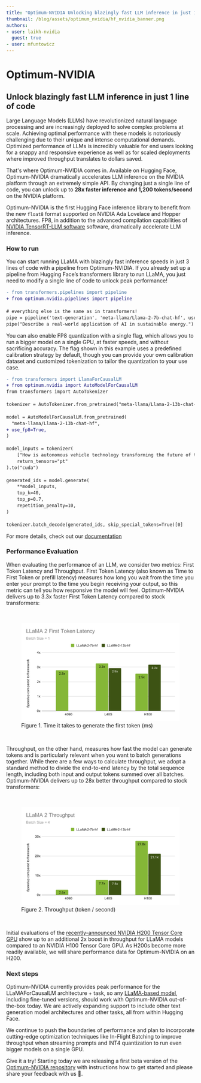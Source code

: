 ```yaml
---
title: "Optimum-NVIDIA Unlocking blazingly fast LLM inference in just 1 line of code" 
thumbnail: /blog/assets/optimum_nvidia/hf_nvidia_banner.png
authors:
- user: laikh-nvidia
  guest: true
- user: mfuntowicz
---
```



# Optimum-NVIDIA
## Unlock blazingly fast LLM inference in just 1 line of code

Large Language Models (LLMs) have revolutionized natural language processing and are increasingly deployed to solve complex problems at scale. Achieving optimal performance with these models is notoriously challenging due to their unique and intense computational demands. Optimized performance of LLMs is incredibly valuable for end users looking for a snappy and responsive experience as well as for scaled deployments where improved throughput translates to dollars saved.

That's where Optimum-NVIDIA comes in. Available on Hugging Face, Optimum-NVIDIA dramatically accelerates LLM inference on the NVIDIA platform through an extremely simple API. 
By changing just a single line of code, you can unlock up to **28x faster inference and 1,200 tokens/second** on the NVIDIA platform.

Optimum-NVIDIA is the first Hugging Face inference library to benefit from the new `float8` format supported on NVIDIA Ada Lovelace and Hopper architectures.
FP8, in addition to the advanced compilation capabilities of [NVIDIA TensorRT-LLM software](https://developer.nvidia.com/blog/nvidia-tensorrt-llm-supercharges-large-language-model-inference-on-nvidia-h100-gpus/) software, dramatically accelerate LLM inference.

### How to run
You can start running LLaMA with blazingly fast inference speeds in just 3 lines of code with a pipeline from Optimum-NVIDIA. 
If you already set up a pipeline from Hugging Face’s transformers library to run LLaMA, you just need to modify a single line of code to unlock peak performance!

```diff
- from transformers.pipelines import pipeline
+ from optimum.nvidia.pipelines import pipeline

# everything else is the same as in transformers!
pipe = pipeline('text-generation', 'meta-llama/Llama-2-7b-chat-hf', use_fp8=True)
pipe("Describe a real-world application of AI in sustainable energy.")
```
You can also enable FP8 quantization with a single flag, which allows you to run a bigger model on a single GPU, at faster speeds, and without sacrificing accuracy. 
The flag shown in this example uses a predefined calibration strategy by default, though you can provide your own calibration dataset and customized tokenization to tailor the quantization to your use case.

```diff
- from transformers import LlamaForCausalLM
+ from optimum.nvidia import AutoModelForCausalLM
from transformers import AutoTokenizer

tokenizer = AutoTokenizer.from_pretrained("meta-llama/Llama-2-13b-chat-hf", padding_side="left")

model = AutoModelForCausalLM.from_pretrained(
  "meta-llama/Llama-2-13b-chat-hf",
+ use_fp8=True,  
)

model_inputs = tokenizer(
    ["How is autonomous vehicle technology transforming the future of transportation and urban planning?"], 
    return_tensors="pt"
).to("cuda")

generated_ids = model.generate(
    **model_inputs, 
    top_k=40, 
    top_p=0.7, 
    repetition_penalty=10,
)

tokenizer.batch_decode(generated_ids, skip_special_tokens=True)[0]
```

For more details, check out our [documentation](https://github.com/huggingface/optimum-nvidia)


### Performance Evaluation

When evaluating the performance of an LLM, we consider two metrics: First Token Latency and Throughput. 
First Token Latency (also known as Time to First Token or prefill latency) measures how long you wait from the time you enter your prompt to the time you begin receiving your output, so this metric can tell you how responsive the model will feel. 
Optimum-NVIDIA delivers up to 3.3x faster First Token Latency compared to stock transformers:

<br>
<figure class="image">
  <img alt="" src="assets/optimum_nvidia/first_token_latency.svg" />
  <figcaption>Figure 1. Time it takes to generate the first token (ms)</figcaption>
</figure>
<br>

Throughput, on the other hand, measures how fast the model can generate tokens and is particularly relevant when you want to batch generations together.
While there are a few ways to calculate throughput, we adopt a standard method to divide the end-to-end latency by the total sequence length, including both input and output tokens summed over all batches. 
Optimum-NVIDIA delivers up to 28x better throughput compared to stock transformers:

<br>
<figure class="image">
  <img alt="" src="assets/optimum_nvidia/throughput.svg" />
  <figcaption>Figure 2. Throughput (token / second)</figcaption>
</figure>
<br>

Initial evaluations of the [recently-announced NVIDIA H200 Tensor Core GPU](https://www.nvidia.com/en-us/data-center/h200/) show up to an additional 2x boost in throughput for LLaMA models compared to an NVIDIA H100 Tensor Core GPU. 
As H200s become more readily available, we will share performance data for Optimum-NVIDIA on an H200.

### Next steps

Optimum-NVIDIA currently provides peak performance for the LLaMAForCausalLM architecture + task, so any [LLaMA-based model](https://huggingface.co/models?other=llama,llama2), including fine-tuned versions, should work with Optimum-NVIDIA out-of-the-box today. 
We are actively expanding support to include other text generation model architectures and other tasks, all from within Hugging Face.


We continue to push the boundaries of performance and plan to incorporate cutting-edge optimization techniques like In-Flight Batching to improve throughput when streaming prompts and INT4 quantization to run even bigger models on a single GPU.

Give it a try! Starting today we are releasing a first beta version of the [Optimum-NVIDIA repository](https://github.com/huggingface/optimum-nvidia) with instructions how to get started and please share your feedback with us 🤗.
